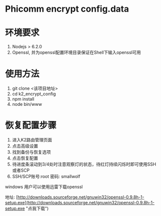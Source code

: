 
# Phicomm encrypt config.data

# 环境要求

1. Nodejs > 6.2.0
1. Openssl, 并为openssl配置环境目录保证在Shell下输入openssl可用

# 使用方法

1. git clone <该项目地址>
1. cd k2_encrypt_config
1. npm install
1. node bin/www

# 恢复配置步骤

1. 进入K2路由管理页面
1. 点击高级设置
1. 找到备份与恢复选项
1. 点击恢复配置
1. 待进度条滚动到3/4处时注意观察灯的状态，待红灯持续闪烁时即可使用SSH或者SCP
1. SSH/SCP账号:root   密码: smallwolf

windows 用户可以使用迅雷下载openssl

地址: [http://downloads.sourceforge.net/gnuwin32/openssl-0.9.8h-1-setup.exe](http://downloads.sourceforge.net/gnuwin32/openssl-0.9.8h-1-setup.exe "点我下载")

